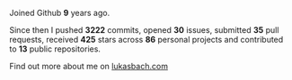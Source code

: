 Joined Github **9** years ago.

Since then I pushed **3222** commits, opened **30** issues, submitted **35** pull requests, received **425** stars across **86** personal projects and contributed to **13** public repositories.

Find out more about me on [lukasbach.com](https://lukasbach.com)

